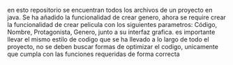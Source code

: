 en esto repositorio se encuentran todos los archivos de un proyecto en java. Se ha añadido la funcionalidad de crear genero, ahora se require crear la funcionalidad de crear pelicula con los siguientes parametros: Código, Nombre, Protagonista, Genero, junto a su interfaz grafica. es importante llevar el mismo estilo de codigo que se ha llevado a lo largo de todo el proyecto, no se deben buscar formas de optimizar el codigo, unicamente que cumpla con las funciones requeridas de forma correcta
